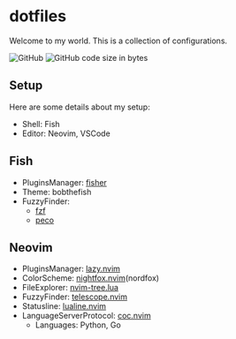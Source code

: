 # dotfiles

Welcome to my world. This is a collection of configurations.

![GitHub](https://img.shields.io/github/license/kissy24/dotfiles)
![GitHub code size in bytes](https://img.shields.io/github/languages/code-size/kissy24/dotfiles)

## Setup

Here are some details about my setup:

- Shell: Fish
- Editor: Neovim, VSCode

## Fish

- PluginsManager: [fisher](https://github.com/jorgebucaran/fisher)
- Theme: bobthefish
- FuzzyFinder:
  - [fzf](https://github.com/jethrokuan/fzf)
  - [peco](https://github.com/oh-my-fish/plugin-peco)

## Neovim

- PluginsManager: [lazy.nvim](https://github.com/folke/lazy.nvim)
- ColorScheme: [nightfox.nvim](https://github.com/EdenEast/nightfox.nvim)(nordfox)
- FileExplorer: [nvim-tree.lua](https://github.com/yutkat/dotfiles/blob/main/.config/nvim/lua/rc/option.lua)
- FuzzyFinder: [telescope.nvim](https://github.com/nvim-telescope/telescope.nvim)
- Statusline: [lualine.nvim](https://github.com/nvim-lualine/lualine.nvim)
- LanguageServerProtocol: [coc.nvim](https://github.com/neoclide/coc.nvim)
  - Languages: Python, Go

